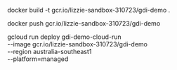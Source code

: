 docker build -t gcr.io/lizzie-sandbox-310723/gdi-demo .

docker push gcr.io/lizzie-sandbox-310723/gdi-demo

gcloud run deploy gdi-demo-cloud-run \
    --image gcr.io/lizzie-sandbox-310723/gdi-demo \
    --region australia-southeast1 \
	--platform=managed
